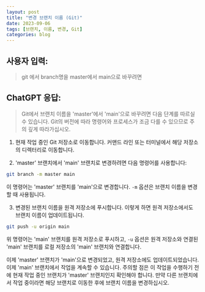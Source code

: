 ```yaml
---
layout: post
title: "변경 브랜치 이름 (Git)"
date: 2023-09-06
tags: [브랜치, 이름, 변경, Git]
categories: blog
---
```


## 사용자 입력:
> git 에서 branch명을 master에서 main으로 바꾸려면

## ChatGPT 응답:
> Git에서 브랜치 이름을 'master'에서 'main'으로 바꾸려면 다음 단계를 따르실 수 있습니다. Git의 버전에 따라 명령어와 프로세스가 조금 다를 수 있으므로 주의 깊게 따라가십시오.

1. 현재 작업 중인 Git 저장소로 이동합니다. 커맨드 라인 또는 터미널에서 해당 저장소의 디렉터리로 이동합니다.

2. 'master' 브랜치에서 'main' 브랜치로 변경하려면 다음 명령어를 사용합니다:

```bash
git branch -m master main
```

이 명령어는 'master' 브랜치를 'main'으로 변경합니다. `-m` 옵션은 브랜치 이름을 변경할 때 사용됩니다.

3. 변경된 브랜치 이름을 원격 저장소에 푸시합니다. 이렇게 하면 원격 저장소에서도 브랜치 이름이 업데이트됩니다.

```bash
git push -u origin main
```

위 명령어는 'main' 브랜치를 원격 저장소로 푸시하고, `-u` 옵션은 원격 저장소와 연결된 'main' 브랜치를 로컬 저장소의 'main' 브랜치와 연결합니다.

이제 'master' 브랜치가 'main'으로 변경되었고, 원격 저장소에도 업데이트되었습니다. 이제 'main' 브랜치에서 작업을 계속할 수 있습니다. 주의할 점은 이 작업을 수행하기 전에 현재 작업 중인 브랜치가 'master' 브랜치인지 확인해야 합니다. 만약 다른 브랜치에서 작업 중이라면 해당 브랜치로 이동한 후에 브랜치 이름을 변경하십시오.

